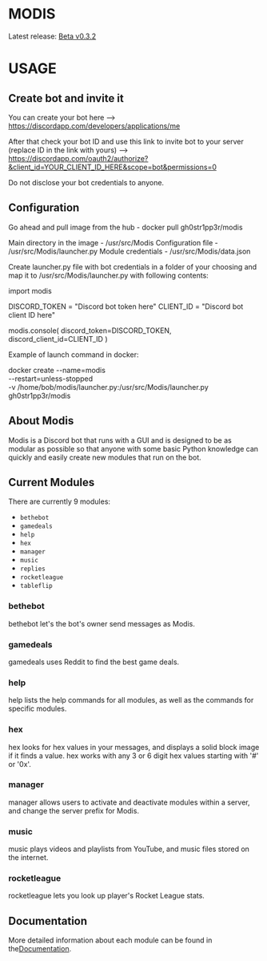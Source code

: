# MODIS

Latest release: [Beta v0.3.2](https://github.com/Infraxion/modis/releases/tag/0.3.2)

# USAGE

## Create bot and invite it

You can create your bot here --> https://discordapp.com/developers/applications/me

After that check your bot ID and use this link to invite bot to your server (replace ID in the link with yours) --> https://discordapp.com/oauth2/authorize?&client_id=YOUR_CLIENT_ID_HERE&scope=bot&permissions=0

Do not disclose your bot credentials to anyone.

## Configuration

Go ahead and pull image from the hub - docker pull gh0str1pp3r/modis

Main directory in the image - /usr/src/Modis
Configuration file - /usr/src/Modis/launcher.py
Module credentials - /usr/src/Modis/data.json

Create launcher.py file with bot credentials in a folder of your choosing and map it to /usr/src/Modis/launcher.py with following contents:

import modis

DISCORD_TOKEN = "Discord bot token here"
CLIENT_ID = "Discord bot client ID here"

modis.console(
    discord_token=DISCORD_TOKEN,
    discord_client_id=CLIENT_ID
)

Example of launch command in docker:

docker create --name=modis \
--restart=unless-stopped \
-v /home/bob/modis/launcher.py:/usr/src/Modis/launcher.py \
gh0str1pp3r/modis

## About Modis

Modis is a Discord bot that runs with a GUI and is designed to be as modular as possible
so that anyone with some basic Python knowledge can quickly and easily create new modules that run on the bot.

## Current Modules

There are currently 9 modules:

- `bethebot`
- `gamedeals`
- `help`
- `hex`
- `manager`
- `music`
- `replies`
- `rocketleague`
- `tableflip`


### bethebot

bethebot let's the bot's owner send messages as Modis.

### gamedeals

gamedeals uses Reddit to find the best game deals.

### help

help lists the help commands for all modules, as well as the commands for specific modules.

### hex

hex looks for hex values in your messages, and displays a solid block image if it finds a value. hex works with any 3 or 6 digit hex values starting with '#' or '0x'.

### manager

manager allows users to activate and deactivate modules within a server, and change the server prefix for Modis.

### music

music plays videos and playlists from YouTube, and music files stored on the internet.

### rocketleague

rocketleague lets you look up player's Rocket League stats.

## Documentation

More detailed information about each module can be found in the[Documentation](https://infraxion.github.io/modis/documentation/#modules).
